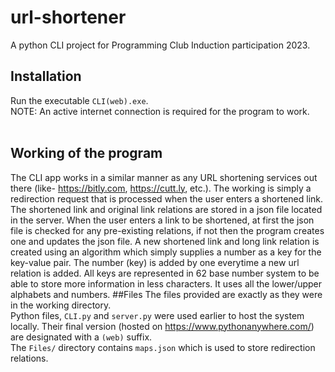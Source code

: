 # url-shortener
A python CLI project for Programming Club Induction participation 2023.
## Installation
Run the executable `CLI(web).exe`. <br>NOTE: An active internet connection is required for the program to work.
<br><br>
## Working of the program
The CLI app works in a similar manner as any URL shortening services out there (like- https://bitly.com, https://cutt.ly, etc.). 
The working is simply a redirection request that is processed when the user enters a shortened link.
The shortened link and original link relations are stored in a json file located in the server.
When the user enters a link to be shortened, at first the json file is checked for any pre-existing relations, if not then the program creates one and updates the json file.
A new shortened link and long link relation is created using an algorithm which simply supplies a number as a key for the key-value pair.
The number (key) is added by one everytime a new url relation is added.
All keys are represented in 62 base number system to be able to store more information in less characters. It uses all the lower/upper alphabets and numbers.
##Files
The files provided are exactly as they were in the working directory.
<br>Python files, `CLI.py` and `server.py` were used earlier to host the system locally. Their final version (hosted on https://www.pythonanywhere.com/) are designated with a `(web)` suffix.
<br>The `Files/` directory contains `maps.json` which is used to store redirection relations.

